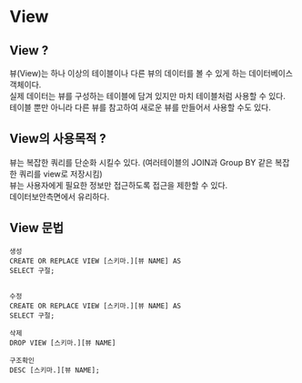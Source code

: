 # View 

## View ? 
뷰(View)는 하나 이상의 테이블이나 다른 뷰의 데이터를 볼 수 있게 하는 데이터베이스 객체이다.   
실제 데이터는 뷰를 구성하는 테이블에 담겨 있지만 마치 테이블처럼 사용할 수 있다.   
테이블 뿐만 아니라 다른 뷰를 참고하여 새로운 뷰를 만들어서 사용할 수도 있다.

## View의 사용목적 ?
뷰는 복잡한 쿼리를 단순화 시킬수 있다. (여러테이블의 JOIN과 Group BY 같은 복잡한 쿼리를 view로 저장시킴)   
뷰는 사용자에게 필요한 정보만 접근하도록 접근을 제한할 수 있다.   
데이터보안측면에서 유리하다.

## View 문법
~~~
생성
CREATE OR REPLACE VIEW [스키마.][뷰 NAME] AS
SELECT 구절;


수정
CREATE OR REPLACE VIEW [스키마.][뷰 NAME] AS
SELECT 구절;

삭제
DROP VIEW [스키마.][뷰 NAME]

구조확인
DESC [스키마.][뷰 NAME];
~~~
